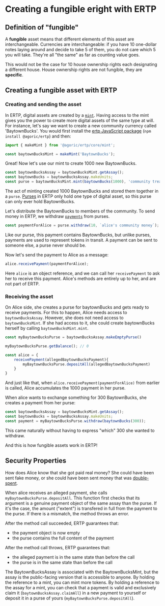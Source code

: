 # Creating a fungible eright with ERTP

## Definition of "fungible"

A **fungible** asset means that different elements of this asset are interchangeable.
Currencies are interchangeable: if you have 10 one-dollar notes laying around and decide
to take 5 of them, you do not care which 5 you will take. They're all "the same" as far 
as counting value goes.

This would not be the case for 10 house ownership rights each designating a different house.
House ownership rights are not fungible, they are **specific**.


## Creating a fungible asset with ERTP

### Creating and sending the asset

In ERTP, digital assets are created by a [`mint`](./mint.html). Having access to the mint
gives you the power to create more digital assets of the same type at
will. For instance, let's say we want to create a new community
currency called 'BaytownBucks'.
You would first install the [ertp JavaScript package](https://www.npmjs.com/package/@agoric/ertp)
(`npm install @agoric/ertp`) and then:

```js
import { makeMint } from '@agoric/ertp/core/mint';

const baytownBucksMint = makeMint('BaytownBucks');
```

Great! Now let's use our mint to create 1000 new BaytownBucks.

```js
const baytownBucksAssay = baytownBucksMint.getAssay();
const baytownBucks = baytownBucksAssay.makeUnits;
const purse = baytownBucksMint.mint(baytownBucks(1000), 'community treasury');
```

The act of minting created 1000 BaytownBucks and stored them together in a
`purse`. [Purses](./mint.html#purses) in ERTP only hold one type of digital asset, so this
purse can only ever hold BaytownBucks.

Let's distribute the BaytownBucks to members of the community. To send
money in ERTP, we withdraw [`payments`](./mint.html#payments) from purses.

```js
const paymentForAlice = purse.withdraw(10, `alice's community money`);
```

Like our purse, this payment contains BaytownBucks, but unlike purses,
payments are used to represent tokens in transit. A payment can be
sent to someone else, a purse never should be.

Now let's send the payment to Alice as a message:

```js
alice.receivePayment(paymentForAlice);
```

Here `alice` is an object reference, and we can call her `receivePayment`
to ask her to receive this payment. Alice's methods are entirely up to her, 
and are not part of ERTP.


### Receiving the asset

On Alice side, she creates a purse for baytownBucks and gets ready to receive payments.
For this to happen, Alice needs access to `baytownBucksAssay`.
However, she does not need access to `baytownBucksMint`.
If she had access to it, she could create baytownBucks herself by calling `baytownBucksMint.mint`.

```js
const myBaytownBucksPurse = baytownBucksAssay.makeEmptyPurse()

myBaytownBucksPurse.getBalance(); // 0

const alice = {
    receivePayment(allegedBaytownBucksPayment){
        myBaytownBucksPurse.depositAll(allegedBaytownBucksPayment)
    }
}
```

And just like that, when `alice.receivePayment(paymentForAlice)` from earlier 
is called, Alice accumulates the 1000 payment in her purse.

When alice wants to exchange something for 300 BaytownBucks, she creates a payment from her purse:
```js
const baytownBucksAssay = baytownBucksMint.getAssay();
const baytownBucks = baytownBucksAssay.makeUnits;
const payment = myBaytownBucksPurse.withdraw(baytownBucks(300));
```

This came naturally without having to express "which" 300 she wanted to withdraw.

And this is how fungible assets work in ERTP!


## Security Properties

How does Alice know that she got paid real money? She could have been
sent fake money, or she could have been sent money that was
[double-spent](https://en.wikipedia.org/wiki/Double-spending).

When alice receives an alleged payment, she calls `myBaytownBucksPurse.depositAll`.
This function first checks that its argument is a genuine payment object of the same
assay than the purse. If it's the case, the amount ("extent") is transfered in full
from the payment to the purse. If there is a mismatch, the method throws an error.

After the method call succeeded, ERTP guarantees that:
- the payment object is now empty
- the purse contains the full content of the payment

After the method call throws, ERTP guarantees that:
- the alleged payment is in the same state than before the call
- the purse is in the same state than before the call

The BaytownBucksAssay is associated with the BaytownBucksMint, but
the assay is the public-facing version that is accessible to anyone.
By holding the reference to a mint, you can mint more tokens. By
holding a reference to the assay for a mint, you can check that a
payment is valid and exclusively claim it (`baytownBucksAssay.claimAll`)
in a new payment to yourself or deposit it in a purse of 
yours (`myBaytownBucksPurse.depositAll`).
